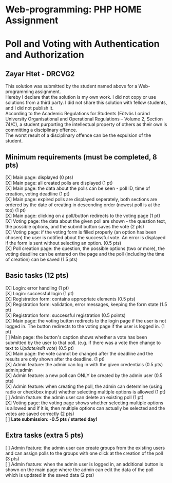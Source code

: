 # Web-programming: PHP HOME Assignment <br> 
# Poll and Voting with Authentication and Authorization
## Zayar Htet - DRCVG2 <br>
This solution was submitted by the student named above for a Web-programming assignment. <br>
Hereby I declare that the solution is my own work. I did not copy or use solutions from a third party. I did not share this solution with fellow students, and I did not publish it. <br>
According to the Academic Regulations for Students (Eötvös Loránd University Organisational and Operational Regulations – Volume 2, Section 74/C), a student purporting the intellectual property of others as their own is committing a disciplinary offence. <br>
The worst result of a disciplinary offence can be the expulsion of the student.

## Minimum requirements (must be completed, 8 pts)

[X] Main page: displayed (0 pts) <br>
[X] Main page: all created polls are displayed (1 pt) <br>
[X] Main page: the data about the polls can be seen - poll ID, time of creation, voting deadline (1 pt) <br>
[X] Main page: expired polls are displayed seperately, both sections are ordered by the date of creating in descending order (newest poll is at the top) (1 pt) <br>
[X] Main page: clicking on a poll/button redirects to the voting page (1 pt) <br>
[X] Voting page: the data about the given poll are shown - the question text, the possible options, and the submit button saves the vote (2 pts) <br>
[X] Voting page: if the voting form is filled properly (an option has been chosen) the user is notified about the successful vote. An error is displayed if the form is sent without selecting an option. (0.5 pts) <br>
[X] Poll creation page: the question, the possible options (two or more), the voting deadline can be entered on the page and the poll (including the time of creation) can be saved (1.5 pts) <br>

## Basic tasks (12 pts)

[X] Login: error handling (1 pt) <br>
[X] Login: successful login (1 pt) <br>
[X] Registration form: contains appropriate elements (0.5 pts) <br>
[X] Registration form: validation, error messages, keeping the form state (1.5 pt) <br>
[X] Registration form: successful registration (0.5 points) <br>
[X] Main page: the voting button redirects to the login page if the user is not logged in. The button redirects to the voting page if the user is logged in. (1 pt) <br>
[ ] Main page: the button's caption shows whether a vote has been submitted by the user to that poll. (e.g. if there was a vote then change to text to *Update/edit vote*) (0.5 pt) <br>
[X] Main page: the vote cannot be changed after the deadline and the results are only shown after the deadline. (1 pt) <br>
[X] Admin feature: the admin can log in with the given credentials (0.5 pts) admin;admin <br>
[X] Admin feature: a new poll can ONLY be created by the admin user (0.5 pts) <br>
[X] Admin feature: when creating the poll, the admin can determine (using radio or checkbox input) whether selecting multiple options is allowed (1 pt) <br>
[ ] Admin feature: the admin user can delete an existing poll (1 pt) <br>
[X] Voting page: the voting page shows whether selecting multiple options is allowed and if it is, then multiple options can actually be selected and the votes are saved correctly (2 pts) <br>
[ ] **Late submission: -0.5 pts / started day!**

## Extra tasks (extra 5 pts)

[ ] Admin feature: the admin user can create groups from the existing users and can assign polls to the groups with one click at the creation of the poll (3 pts) <br>
[ ] Admin feature: when the admin user is logged in, an additional button is shown on the main page where the admin can edit the data of the poll which is updated in the saved data (2 pts) <br>